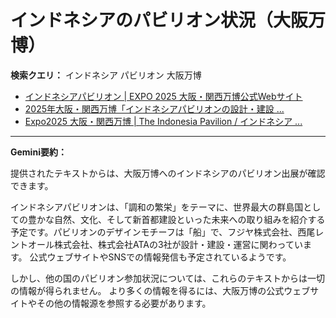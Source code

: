 # インドネシアのパビリオン状況（大阪万博）

**検索クエリ：** インドネシア パビリオン 大阪万博

- [インドネシアパビリオン | EXPO 2025 大阪・関西万博公式Webサイト](https://www.expo2025.or.jp/official-participant/indonesia/)
- [2025年大阪・関西万博「インドネシアパビリオンの設計・建設 ...](https://www.fujiya-net.co.jp/news/20240501)
- [Expo2025 大阪・関西万博 | The Indonesia Pavilion / インドネシア ...](https://www.instagram.com/p/C6s6GRiu_ZW/)


---

**Gemini要約：**

提供されたテキストからは、大阪万博へのインドネシアのパビリオン出展が確認できます。

インドネシアパビリオンは、「調和の繁栄」をテーマに、世界最大の群島国としての豊かな自然、文化、そして新首都建設といった未来への取り組みを紹介する予定です。パビリオンのデザインモチーフは「船」で、フジヤ株式会社、西尾レントオール株式会社、株式会社ATAの3社が設計・建設・運営に関わっています。  公式ウェブサイトやSNSでの情報発信も予定されているようです。

しかし、他の国のパビリオン参加状況については、これらのテキストからは一切の情報が得られません。  より多くの情報を得るには、大阪万博の公式ウェブサイトやその他の情報源を参照する必要があります。

